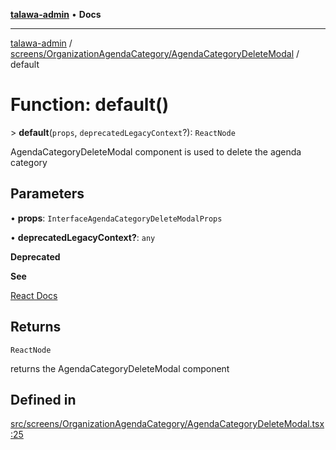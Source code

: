 [**talawa-admin**](../../../../README.md) • **Docs**

***

[talawa-admin](../../../../modules.md) / [screens/OrganizationAgendaCategory/AgendaCategoryDeleteModal](../README.md) / default

# Function: default()

\> **default**(`props`, `deprecatedLegacyContext`?): `ReactNode`

AgendaCategoryDeleteModal component is used to delete the agenda category

## Parameters

• **props**: `InterfaceAgendaCategoryDeleteModalProps`

• **deprecatedLegacyContext?**: `any`

**Deprecated**

**See**

[React Docs](https://legacy.reactjs.org/docs/legacy-context.html#referencing-context-in-lifecycle-methods)

## Returns

`ReactNode`

returns the AgendaCategoryDeleteModal component

## Defined in

[src/screens/OrganizationAgendaCategory/AgendaCategoryDeleteModal.tsx:25](https://github.com/PalisadoesFoundation/talawa-admin/blob/7496bb3a4c3730e7e3caee73f8bf91c3031e4ae6/src/screens/OrganizationAgendaCategory/AgendaCategoryDeleteModal.tsx#L25)
